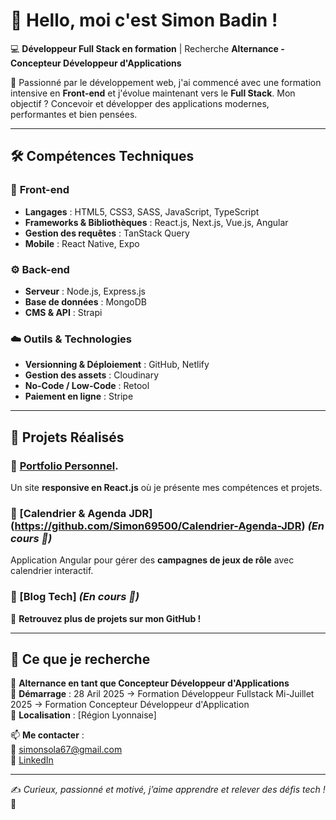 # 👋 Hello, moi c'est Simon Badin !  

💻 **Développeur Full Stack en formation** | Recherche **Alternance - Concepteur Développeur d'Applications**  

🚀 Passionné par le développement web, j'ai commencé avec une formation intensive en **Front-end** et j'évolue maintenant vers le **Full Stack**. Mon objectif ? Concevoir et développer des applications modernes, performantes et bien pensées.  

---

## 🛠️ Compétences Techniques  

### 🎨 **Front-end**  
- **Langages** : HTML5, CSS3, SASS, JavaScript, TypeScript  
- **Frameworks & Bibliothèques** : React.js, Next.js, Vue.js, Angular  
- **Gestion des requêtes** : TanStack Query  
- **Mobile** : React Native, Expo  

### ⚙️ **Back-end**  
- **Serveur** : Node.js, Express.js  
- **Base de données** : MongoDB  
- **CMS & API** : Strapi  

### ☁️ **Outils & Technologies**  
- **Versionning & Déploiement** : GitHub, Netlify  
- **Gestion des assets** : Cloudinary  
- **No-Code / Low-Code** : Retool  
- **Paiement en ligne** : Stripe  

---

## 📌 Projets Réalisés  

### 🎨 [Portfolio Personnel](https://github.com/Simon69500/Portfolio-Simon). 
Un site **responsive en React.js** où je présente mes compétences et projets.  

### 📅 [Calendrier & Agenda JDR] (https://github.com/Simon69500/Calendrier-Agenda-JDR) *(En cours 🚧)*  
Application Angular pour gérer des **campagnes de jeux de rôle** avec calendrier interactif.  

### 📰 [Blog Tech] *(En cours 🚧)*  
 

📍 **Retrouvez plus de projets sur mon GitHub !**  

---

## 🎯 Ce que je recherche  

🔎 **Alternance en tant que Concepteur Développeur d'Applications**  
📅 **Démarrage** : 28 Aril 2025 -> Formation Développeur Fullstack
                   Mi-Juillet 2025 -> Formation Concepteur Développeur d'Application   
📍 **Localisation** : [Région Lyonnaise]  

📫 **Me contacter** :  
📧 [simonsola67@gmail.com](mailto:simonsola67@gmail.com)  
🔗 [LinkedIn](https://www.linkedin.com/in/simon-badin-939594279/)  

---

✍️ *Curieux, passionné et motivé, j’aime apprendre et relever des défis tech !* 🚀  
